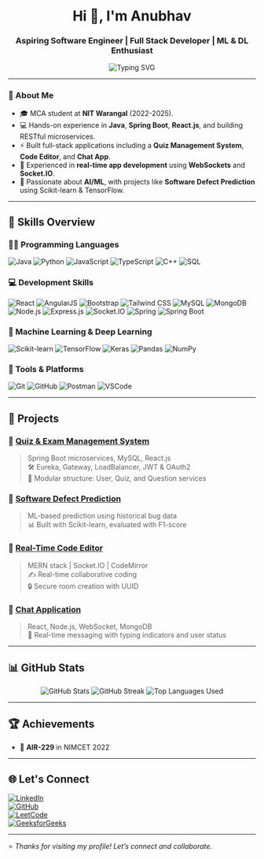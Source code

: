 <h1 align="center">Hi 👋, I'm Anubhav</h1>
<h3 align="center">Aspiring Software Engineer | Full Stack Developer | ML & DL Enthusiast</h3>

<p align="center">
  <img src="https://readme-typing-svg.demolab.com?font=Fira+Code&duration=3000&pause=1000&center=true&vCenter=true&width=600&lines=Passionate+about+building+smart+solutions;Keen+learner+in+AI%2C+ML+%26+DL;Open+to+collaborations+on+interesting+projects" alt="Typing SVG" />
</p>

---

### 💫 About Me

- 🎓 MCA student at **NIT Warangal** (2022-2025).
- 💻 Hands-on experience in **Java**, **Spring Boot**, **React.js**, and building RESTful microservices.
- ⚡ Built full-stack applications including a **Quiz Management System**, **Code Editor**, and **Chat App**.
- 🔌 Experienced in **real-time app development** using **WebSockets** and **Socket.IO**.
- 🤖 Passionate about **AI/ML**, with projects like **Software Defect Prediction** using Scikit-learn & TensorFlow.
---

## 🧠 Skills Overview

### 👨‍💻 Programming Languages
![Java](https://img.shields.io/badge/Java-ED8B00?style=for-the-badge&logo=java&logoColor=white)
![Python](https://img.shields.io/badge/Python-3776AB?style=for-the-badge&logo=python&logoColor=white)
![JavaScript](https://img.shields.io/badge/JavaScript-F7DF1E?style=for-the-badge&logo=javascript&logoColor=black)
![TypeScript](https://img.shields.io/badge/TypeScript-007ACC?style=for-the-badge&logo=typescript&logoColor=white)
![C++](https://img.shields.io/badge/C++-00599C?style=for-the-badge&logo=cplusplus&logoColor=white)
![SQL](https://img.shields.io/badge/SQL-003B57?style=for-the-badge&logo=mysql&logoColor=white)

### 💻 Development Skills
![React](https://img.shields.io/badge/React-20232A?style=for-the-badge&logo=react&logoColor=61DAFB)
![AngularJS](https://img.shields.io/badge/AngularJS-DD0031?style=for-the-badge&logo=angularjs&logoColor=white)
![Bootstrap](https://img.shields.io/badge/Bootstrap-7952B3?style=for-the-badge&logo=bootstrap&logoColor=white)
![Tailwind CSS](https://img.shields.io/badge/Tailwind_CSS-38B2AC?style=for-the-badge&logo=tailwind-css&logoColor=white)
![MySQL](https://img.shields.io/badge/MySQL-00758F?style=for-the-badge&logo=mysql&logoColor=white)
![MongoDB](https://img.shields.io/badge/MongoDB-4EA94B?style=for-the-badge&logo=mongodb&logoColor=white)
![Node.js](https://img.shields.io/badge/Node.js-339933?style=for-the-badge&logo=nodedotjs&logoColor=white)
![Express.js](https://img.shields.io/badge/Express.js-000000?style=for-the-badge&logo=express&logoColor=white)
![Socket.IO](https://img.shields.io/badge/Socket.IO-010101?style=for-the-badge&logo=socket.io&logoColor=white)
![Spring](https://img.shields.io/badge/Spring-6DB33F?style=for-the-badge&logo=spring&logoColor=white)
![Spring Boot](https://img.shields.io/badge/Spring_Boot-6DB33F?style=for-the-badge&logo=spring-boot&logoColor=white)

### 🤖 Machine Learning & Deep Learning
![Scikit-learn](https://img.shields.io/badge/scikit--learn-F7931E?style=for-the-badge&logo=scikit-learn&logoColor=white)
![TensorFlow](https://img.shields.io/badge/TensorFlow-FF6F00?style=for-the-badge&logo=tensorflow&logoColor=white)
![Keras](https://img.shields.io/badge/Keras-D00000?style=for-the-badge&logo=keras&logoColor=white)
![Pandas](https://img.shields.io/badge/Pandas-150458?style=for-the-badge&logo=pandas&logoColor=white)
![NumPy](https://img.shields.io/badge/Numpy-013243?style=for-the-badge&logo=numpy&logoColor=white)

### 🧰 Tools & Platforms
![Git](https://img.shields.io/badge/Git-F05032?style=for-the-badge&logo=git&logoColor=white)
![GitHub](https://img.shields.io/badge/GitHub-181717?style=for-the-badge&logo=github&logoColor=white)
![Postman](https://img.shields.io/badge/Postman-FF6C37?style=for-the-badge&logo=postman&logoColor=white)
![VSCode](https://img.shields.io/badge/VS_Code-007ACC?style=for-the-badge&logo=visual-studio-code&logoColor=white)

---

## 🚀 Projects

### 🔹 [Quiz & Exam Management System](https://github.com/Anu-bhav-Sri/Quiz_Exam_Project.git)
> Spring Boot microservices, MySQL, React.js  
> 🛠️ Eureka, Gateway, LoadBalancer, JWT & OAuth2  
> 🧩 Modular structure: User, Quiz, and Question services

### 🔹 [Software Defect Prediction](https://github.com/Anu-bhav-Sri/Software-Defect-Prediction-using-KC2-Dataset.git)
> ML-based prediction using historical bug data  
> 📊 Built with Scikit-learn, evaluated with F1-score

### 🔹 [Real-Time Code Editor](https://github.com/Anu-bhav-Sri/Real-Time-CodeEditor.git)
> MERN stack | Socket.IO | CodeMirror  
> ✍️ Real-time collaborative coding  
> 🔒 Secure room creation with UUID

### 🔹 [Chat Application](https://github.com/Anu-bhav-Sri/Chat-App.git)
> React, Node.js, WebSocket, MongoDB  
> 💬 Real-time messaging with typing indicators and user status

---

## 📊 GitHub Stats

<p align="center">
  <img src="https://github-readme-stats.vercel.app/api?username=Anu-bhav-Sri&show_icons=true&theme=radical" alt="GitHub Stats" />
  <img src="https://github-readme-streak-stats.herokuapp.com/?user=Anu-bhav-Sri&theme=radical" alt="GitHub Streak" />
<!--   <img src="https://github-readme-stats.vercel.app/api/top-langs/?username=Anu-bhav-Sri&layout=compact&theme=radical" alt="Top Languages" /> -->
  <img src="https://github-readme-stats.vercel.app/api/top-langs/?username=Anu-bhav-Sri&layout=compact&theme=radical&langs_count=10" alt="Top Languages Used" />
</p>

---

## 🏆 Achievements
- 🥇 **AIR-229** in NIMCET 2022

---

## 🌐 Let's Connect

[![LinkedIn](https://img.shields.io/badge/LinkedIn-blue?style=flat&logo=linkedin&labelColor=blue)](https://www.linkedin.com/in/anubhav-2a5b95249/)  
[![GitHub](https://img.shields.io/badge/GitHub-grey?style=flat&logo=github)](https://github.com/Anu-bhav-Sri)  
[![LeetCode](https://img.shields.io/badge/LeetCode-FFA116?style=flat&logo=leetcode&logoColor=black)](https://leetcode.com/anubhavsri/)  
[![GeeksforGeeks](https://img.shields.io/badge/GeeksforGeeks-1c9430?style=flat&logo=geeksforgeeks&logoColor=white)](https://www.geeksforgeeks.org/user/anubhavsri/)  

---

⭐ *Thanks for visiting my profile! Let’s connect and collaborate.*
